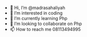 - 👋 Hi, I’m @madrasahaliyah
- 👀 I’m interested in coding
- 🌱 I’m currently learning Php
- 💞️ I’m looking to collaborate on Php
- 📫 How to reach me 08113494995

<!---
madrasahaliyah/madrasahaliyah is a ✨ special ✨ repository because its `README.md` (this file) appears on your GitHub profile.
You can click the Preview link to take a look at your changes.
--->
